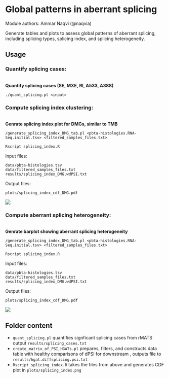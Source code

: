 # Global patterns in aberrant splicing

Module authors: Ammar Naqvi (@naqvia)

Generate tables and plots to assess global patterns of aberrant splicing, including splicing types, splicing index, and splicing heterogeneity.


## Usage
### Quantify splicing cases:
<br>**Quantify splicing cases (SE, MXE, RI, A533, A3SS)**
```
./quant_splicing.pl <input>
```

### Compute splicing index clustering:
<br>**Genrate splicing index plot for DMGs, similar to TMB**

```
/generate_splicing_index_DMG_tab.pl <pbta-histologies.RNA-Seq.initial.tsv> <filtered_samples_files.txt>
```
```
Rscript splicing_index.R
```

Input files:
```
data/pbta-histologies.tsv
data/filtered_samples_files.txt
results/splicing_index_DMG.wdPSI.txt
```

Output files:
```
plots/splicing_index_cdf_DMG.pdf
```

![](plots/splicing_index_cdf_current.png)

### Compute aberrant splicing heterogeneity:
<br>**Genrate barplot showing aberrant splicing heterogeneity**

```
/generate_splicing_index_DMG_tab.pl <pbta-histologies.RNA-Seq.initial.tsv> <filtered_samples_files.txt>
```
```
Rscript splicing_index.R
```

Input files:
```
data/pbta-histologies.tsv
data/filtered_samples_files.txt
results/splicing_index_DMG.wdPSI.txt
```

Output files:
```
plots/splicing_index_cdf_DMG.pdf
```

![](plots/splicing_index_cdf_current.png)



## Folder content

* `quant_splicing.pl` quantifies signficant splicing cases from rMATS output `results/splicing_cases.txt`
* `create_matrix_of_PSI_HGATs.pl` prepares, filters, and constructs data table with healthy comparisons of dPSI for downstream , outputs file to `results/hgat.diffsplicing.psi.txt`
* `Rscript splicing_index.R` takes the files from above and generates CDF plot in `plots/splicing_index.png`
